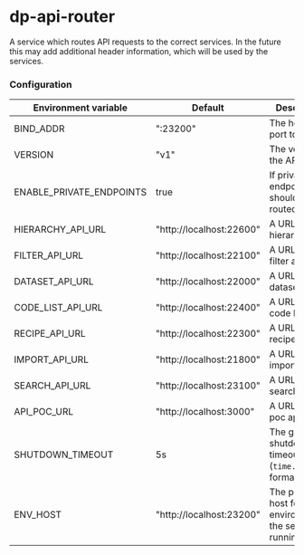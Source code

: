 dp-api-router
=====================
A service which routes API requests to the correct services. In the future this may add additional header information, which will be used by the services.

### Configuration

| Environment variable       | Default                                   | Description
| -------------------------- | ----------------------------------------- | -----------
| BIND_ADDR                  | ":23200"                                  | The host and port to bind to
| VERSION                    | "v1"                                      | The version of the API
| ENABLE_PRIVATE_ENDPOINTS   | true                                      | If private endpoints should be routed
| HIERARCHY_API_URL          | "http://localhost:22600"                  | A URL to the hierarchy api
| FILTER_API_URL             | "http://localhost:22100"                  | A URL to the filter api
| DATASET_API_URL            | "http://localhost:22000"                  | A URL to the dataset api
| CODE_LIST_API_URL          | "http://localhost:22400"                  | A URL to the code list api
| RECIPE_API_URL             | "http://localhost:22300"                  | A URL to the recipe api
| IMPORT_API_URL             | "http://localhost:21800"                  | A URL to the import api
| SEARCH_API_URL             | "http://localhost:23100"                  | A URL to the search api
| API_POC_URL                | "http://localhost:3000"                   | A URL to the poc api
| SHUTDOWN_TIMEOUT           | 5s                                        | The graceful shutdown timeout (`time.Duration` format)
| ENV_HOST                   | "http://localhost:23200"                  | The public host for the environment the service is running on
